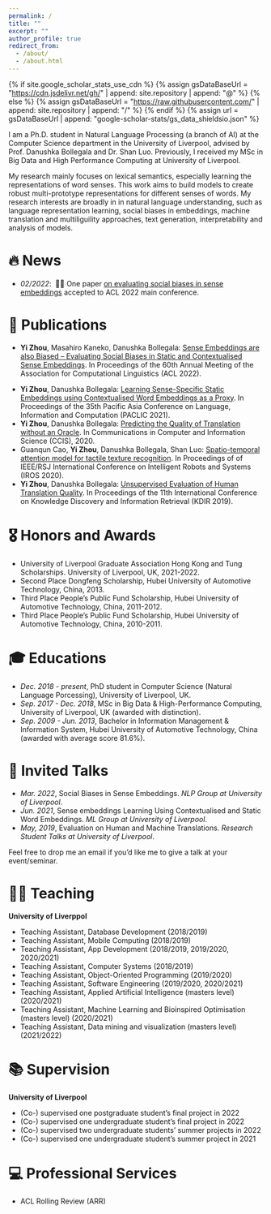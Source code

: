 ```yaml
---
permalink: /
title: ""
excerpt: ""
author_profile: true
redirect_from: 
  - /about/
  - /about.html
---
```


{% if site.google_scholar_stats_use_cdn %}
{% assign gsDataBaseUrl = "https://cdn.jsdelivr.net/gh/" | append: site.repository | append: "@" %}
{% else %}
{% assign gsDataBaseUrl = "https://raw.githubusercontent.com/" | append: site.repository | append: "/" %}
{% endif %}
{% assign url = gsDataBaseUrl | append: "google-scholar-stats/gs_data_shieldsio.json" %}

<span class='anchor' id='about-me'></span>

I am a Ph.D. student in Natural Language Processing (a branch of AI) at the Computer Science department in the University of Liverpool, advised by Prof. Danushka Bollegala and Dr. Shan Luo. Previously, I received my MSc in Big Data and High Performance Computing at University of Liverpool.

My research mainly focuses on lexical semantics, especially learning the representations of word senses. This work aims to build models to create robust multi-prototype representations for different senses of words. My research interests are broadly in in natural language understanding, such as language representation learning, social biases in embeddings, machine translation and multiliguility approaches, text generation, interpretability and analysis of models.


# 🔥 News
- *02/2022*: &nbsp;🎉🎉 One paper [on evaluating social biases in sense embeddings](https://aclanthology.org/2022.acl-long.135/) accepted to ACL 2022 main conference. 
<!-- - *2022.02*: &nbsp;🎉🎉 Lorem ipsum dolor sit amet, consectetur adipiscing elit. Vivamus ornare aliquet ipsum, ac tempus justo dapibus sit amet.  -->

# 📝 Publications 

<!-- <div class='paper-box'><div class='paper-box-image'><div><div class="badge">CVPR 2016</div><img src='images/500x300.png' alt="sym" width="100%"></div></div>
<div class='paper-box-text' markdown="1"> -->

- **Yi Zhou**, Masahiro Kaneko, Danushka Bollegala: [Sense Embeddings are also Biased – Evaluating Social Biases in Static and Contextualised Sense Embeddings](https://aclanthology.org/2022.acl-long.135/). In Proceedings of the 60th Annual Meeting of the Association for Computational Linguistics (ACL 2022).

<!-- [**Project**](https://scholar.google.com/citations?view_op=view_citation&hl=zh-CN&user=DhtAFkwAAAAJ&citation_for_view=DhtAFkwAAAAJ:ALROH1vI_8AC) <strong><span class='show_paper_citations' data='DhtAFkwAAAAJ:ALROH1vI_8AC'></span></strong>
- Lorem ipsum dolor sit amet, consectetur adipiscing elit. Vivamus ornare aliquet ipsum, ac tempus justo dapibus sit amet. 
</div>
</div> -->

- **Yi Zhou**, Danushka Bollegala: [Learning Sense-Specific Static Embeddings using Contextualised Word Embeddings as a Proxy](https://aclanthology.org/2021.paclic-1.52.pdf). In Proceedings of the 35th Pacific Asia Conference on Language, Information and Computation (PACLIC 2021).
- **Yi Zhou**, Danushka Bollegala: [Predicting the Quality of Translation without an Oracle](https://link.springer.com/chapter/10.1007/978-3-030-66196-0_1). In Communications in Computer and Information Science (CCIS), 2020.
- Guanqun Cao, **Yi Zhou**, Danushka Bollegala, Shan Luo: [Spatio-temporal attention model for tactile texture recognition](https://arxiv.org/abs/2008.04442). In Proceedings of of IEEE/RSJ International Conference on Intelligent Robots and Systems (IROS 2020).
- **Yi Zhou**, Danushka Bollegala: [Unsupervised Evaluation of Human Translation Quality](https://www.researchgate.net/publication/336226160_Unsupervised_Evaluation_of_Human_Translation_Quality). In Proceedings of the 11th International Conference on Knowledge Discovery and Information Retrieval (KDIR 2019).

# 🎖 Honors and Awards
- University of Liverpool Graduate Association Hong Kong and Tung Scholarships. University of Liverpool, UK, 2021-2022. 
- Second Place Dongfeng Scholarship, Hubei University of Automotive Technology, China, 2013.
- Third Place People’s Public Fund Scholarship, Hubei University of Automotive Technology, China, 2011-2012.
- Third Place People’s Public Fund Scholarship, Hubei University of Automotive Technology, China, 2010-2011. 

# 🎓 Educations
- *Dec. 2018 - present*, PhD student in Computer Science (Natural Language Porcessing), University of Liverpool, UK. 
- *Sep. 2017 - Dec. 2018*, MSc in Big Data & High-Performance Computing, University of Liverpool, UK (awarded with distinction). 
- *Sep. 2009 - Jun. 2013*, Bachelor in Information Management & Information System, Hubei University of Automotive Technology, China (awarded with average score 81.6%).

# 💬 Invited Talks
- *Mar. 2022*, Social Biases in Sense Embeddings. *NLP Group at University of Liverpool*.
- *Jun. 2021*, Sense embeddings Learning Using Contextualised and Static Word Embeddings. *ML Group at University of Liverpool*.
- *May, 2019*, Evaluation on Human and Machine Translations. *Research Student Talks at University of Liverpool*.

Feel free to drop me an email if you’d like me to give a talk at your event/seminar. 

<!-- - *2021.03*, Lorem ipsum dolor sit amet, consectetur adipiscing elit. Vivamus ornare aliquet ipsum, ac tempus justo dapibus sit amet.  \| [\[video\]](https://github.com/) -->

# 👩‍🏫 Teaching  
**University of Liverppol**
- Teaching Assistant, Database Development (2018/2019)
- Teaching Assistant, Mobile Computing (2018/2019)
- Teaching Assistant, App Development (2018/2019, 2019/2020, 2020/2021)
- Teaching Assistant, Computer Systems (2018/2019)
- Teaching Assistant, Object-Oriented Programming (2019/2020)
- Teaching Assistant, Software Engineering (2019/2020, 2020/2021)
- Teaching Assistant, Applied Artificial Intelligence (masters level) (2020/2021)
- Teaching Assistant, Machine Learning and Bioinspired Optimisation (masters level) (2020/2021)
- Teaching Assistant, Data mining and visualization (masters level) (2021/2022)

# 📚 Supervision  
**University of Liverpool**
- (Co-) supervised one postgraduate student’s final project in 2022
- (Co-) supervised one undergraduate student’s final project in 2022
- (Co-) supervised two undergraduate students’ summer projects in 2022
- (Co-) supervised one undergraduate student’s summer project in 2021
 
# 💻 Professional Services
- ACL Rolling Review (ARR)
